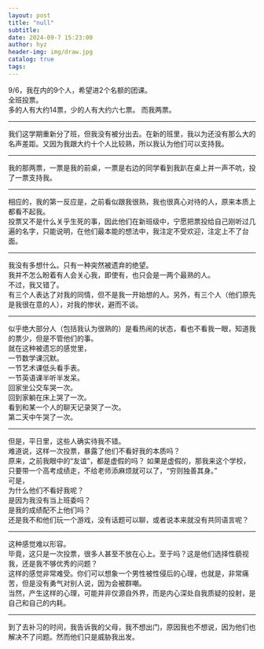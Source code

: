 ```yaml
---
layout: post
title: "null"
subtitle: 
date: 2024-09-7 15:23:00
author: hyz
header-img: img/draw.jpg
catalog: true
tags:
---
```

9/6，我在内的9个人，希望进2个名额的团课。</br>
全班投票。</br>
多的人有大约14票，少的人有大约六七票。
而我两票。

---

我们这学期重新分了班，但我没有被分出去。在新的班里，我以为还没有那么大的名声差距。又因为我跟大约十个人比较熟，所以我认为他们可以支持我。

---

我的那两票，一票是我的前桌，一票是右边的同学看到我趴在桌上并一声不吭，投了一票支持我。

---

相应的，我的第一反应是，之前看似跟我很熟，我也很真心对待的人，原来本质上都看不起我。</br>
投票又不是什么关乎生死的事，因此他们在新班级中，宁愿把票投给自己刚听过几遍的名字，只能说明，在他们最本能的想法中，我注定不受欢迎，注定上不了台面。

---

我没有多想什么。只有一种突然被遗弃的绝望。</br>
我并不怎么盼着有人会关心我，即使有，也只会是一两个最熟的人。</br>
不过，我又错了。</br>
有三个人表达了对我的同情，但不是我一开始想的人。另外，有三个人（他们原先是我很在意的人），对我的惨状，避而不谈。

---

似乎绝大部分人（包括我认为很熟的）是看热闹的状态，看也不看我一眼，知道我的票少，但是不管他们的事。</br>
就在这种被遗忘的感觉里，</br>
一节数学课沉默。</br>
一节艺术课低头看手表。</br>
一节英语课半听半发呆。</br>
回家坐公交车哭一次。</br>
回到家躺在床上哭了一次。</br>
看到和某一个人的聊天记录哭了一次。</br>
第二天中午哭了一次。

---

但是，平日里，这些人确实待我不错。</br>
难道说，这样一次投票，暴露了他们不看好我的本质吗？</br>
原来，之前我眼中的“友谊”，都是虚假的吗？
如果是虚假的，那我来这个学校，只要带一个高考成绩走，不给老师添麻烦就可以了，“穷则独善其身。”</br>
可是，</br>
为什么他们不看好我呢？</br>
是因为我没有当上班委吗？</br>
是我的成绩配不上他们吗？</br>
还是我不和他们玩一个游戏，没有话题可以聊，或者说本来就没有共同语言呢？

---

这种感觉难以形容。</br>
毕竟，这只是一次投票，很多人甚至不放在心上。至于吗？这是他们选择性藐视我，还是我不够优秀的问题？</br>
这样的感觉非常难受。你们可以想象一个男性被性侵后的心理，也就是，非常痛苦，但是没有勇气对别人说，因为会被群嘲。</br>
当然，产生这样的心理，可能并非仅源自外界，而是内心深处自我质疑的投射，是自己和自己的内耗。

---

到了去补习的时间，我告诉我的父母，我不想出门，原因我也不想说，因为他们也解决不了问题。然而他们只是威胁我出发。
